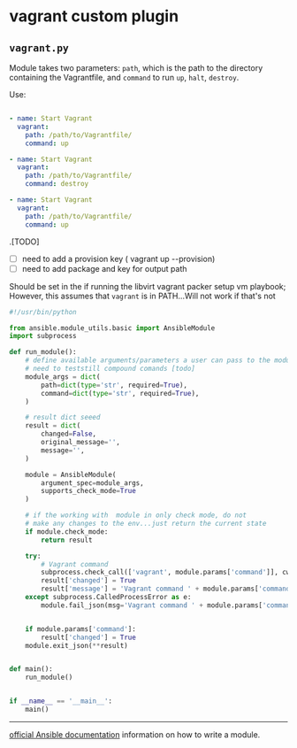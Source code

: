 # vagrant custom plugin

## `vagrant.py`

Module takes two parameters: `path`, which is the path to the directory containing the Vagrantfile, and `command` to run  `up`, `halt`, `destroy`.

Use:

```yaml

- name: Start Vagrant
  vagrant:
    path: /path/to/Vagrantfile/
    command: up

- name: Start Vagrant
  vagrant:
    path: /path/to/Vagrantfile/
    command: destroy

- name: Start Vagrant
  vagrant:
    path: /path/to/Vagrantfile/
    command: up

```
.[TODO]
- [ ] need to add a provision key ( vagrant up --provision)
- [ ] need to add package and key for output path

Should be set in the if running the libvirt vagrant packer setup vm playbook;  
However, this assumes that `vagrant` is in PATH...Will not work if that's not


```python
#!/usr/bin/python

from ansible.module_utils.basic import AnsibleModule
import subprocess

def run_module():
    # define available arguments/parameters a user can pass to the module
    # need to teststill compound comands [todo]
    module_args = dict(
        path=dict(type='str', required=True),
        command=dict(type='str', required=True),
    )

    # result dict seeed
    result = dict(
        changed=False,
        original_message='',
        message='',
    )

    module = AnsibleModule(
        argument_spec=module_args,
        supports_check_mode=True
    )

    # if the working with  module in only check mode, do not
    # make any changes to the env...just return the current state
    if module.check_mode:
        return result

    try:
        # Vagrant command
        subprocess.check_call(['vagrant', module.params['command']], cwd=module.params['path'])
        result['changed'] = True
        result['message'] = 'Vagrant command ' + module.params['command'] + ' executed successfully'
    except subprocess.CalledProcessError as e:
        module.fail_json(msg='Vagrant command ' + module.params['command'] + ' failed', **result)


    if module.params['command']:
        result['changed'] = True
    module.exit_json(**result)


def main():
    run_module()


if __name__ == '__main__':
    main()
```  
 ---


[official Ansible documentation](https://docs.ansible.com/ansible/latest/dev_guide/developing_modules_general.html) information on how to write a module.